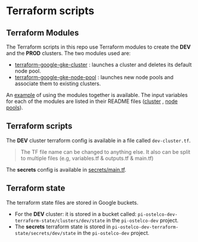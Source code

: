 # Terraform scripts

## Terraform Modules

The Terraform scripts in this repo use Terraform modules to create the **DEV** and the **PROD** clusters. The two modules used are:

- [terraform-google-gke-cluster](https://github.com/ostelco/ostelco-terraform-modules/tree/master/terraform-google-gke-cluster) : launches a cluster and deletes its default node pool.
- [terraform-google-gke-node-pool](https://github.com/ostelco/ostelco-terraform-modules/tree/master/terraform-google-gke-node-pool) :  launches new node pools and associate them to existing clusters.

An [example](https://github.com/ostelco/ostelco-terraform-modules/blob/master/example/zonal.tf) of using the modules together is available. The input variables for each of the modules are listed in their README files ([cluster](https://github.com/ostelco/ostelco-terraform-modules/tree/master/terraform-google-gke-cluster) , [node pools](https://github.com/ostelco/ostelco-terraform-modules/tree/master/terraform-google-gke-node-pool)). 

## Terraform scripts

The **DEV** cluster terraform config is available in a file called `dev-cluster.tf`. 

> The TF file name can be changed to anything else. It also can be split to multiple files (e.g, variables.tf & outputs.tf & main.tf)

The **secrets** config is available in [secrets/main.tf](../secrets/main.tf).

## Terraform state

The terraform state files are stored in Google buckets. 

- For the **DEV** cluster: it is stored in a bucket called: `pi-ostelco-dev-terraform-state/clusters/dev/state` in the `pi-ostelco-dev` project.
- The **secrets** terraform state is stored in `pi-ostelco-dev-terraform-state/secrets/dev/state` in the `pi-ostelco-dev` project.

